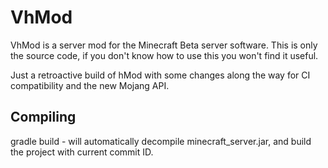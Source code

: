 VhMod
====================
VhMod is a server mod for the Minecraft Beta server software. This is only the source code, if you don't know how to use this you won't find it useful.

Just a retroactive build of hMod with some changes along the way for CI compatibility and the new Mojang API.

Compiling
---------
gradle build - will automatically decompile minecraft_server.jar, and build the project with current commit ID.
